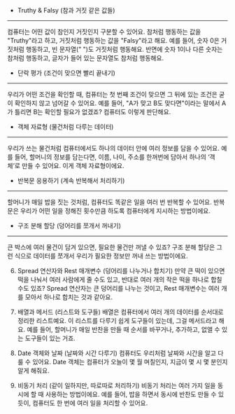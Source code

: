 - Truthy & Falsy (참과 거짓 같은 값들)
---------------------------------------
컴퓨터는 어떤 값이 참인지 거짓인지 구분할 수 있어요. 참처럼 행동하는 값을 "Truthy"라고 하고, 거짓처럼 행동하는 값을 "Falsy"라고 해요. 예를 들어, 숫자 0은 거짓처럼 행동하고, 빈 문자열(" ")도 거짓처럼 행동해요. 반면에 숫자 1이나 다른 숫자는 참처럼 행동하고, 글자가 들어 있는 문자열도 참처럼 행동해요.

- 단락 평가 (조건이 맞으면 빨리 끝내기)
-------------------------------------
우리가 어떤 조건을 확인할 때, 컴퓨터는 첫 번째 조건이 맞으면 그 뒤에 있는 조건은 굳이 확인하지 않고 넘어갈 수 있어요. 예를 들어, "A가 맞고 B도 맞다면"이라는 말에서 A가 틀리면 B는 확인할 필요가 없겠죠? 컴퓨터도 이렇게 판단해요.

- 객체 자료형 (물건처럼 다루는 데이터)
-----------------------------------
우리가 쓰는 물건처럼 컴퓨터에서도 하나의 데이터 안에 여러 정보를 담을 수 있어요. 예를 들어, 할머니의 정보를 담는다면, 이름, 나이, 주소를 한꺼번에 담아서 하나의 ‘객체’로 만들 수 있어요. 이게 객체 자료형이에요.

- 반복문 응용하기 (계속 반복해서 처리하기)
----------------------------------------
할머니가 매일 밥을 짓는 것처럼, 컴퓨터도 똑같은 일을 여러 번 반복할 수 있어요. 반복문은 우리가 어떤 일을 정해진 횟수만큼 하도록 컴퓨터에게 지시하는 방법이에요.

- 구조 분해 할당 (덩어리를 쪼개서 꺼내기)
--------------------------------------
큰 박스에 여러 물건이 담겨 있으면, 필요한 물건만 꺼낼 수 있죠? 구조 분해 할당은 그런 식으로 데이터를 쪼개서 우리가 필요한 정보만 꺼내 쓰는 방법이에요.

6. Spread 연산자와 Rest 매개변수 (덩어리를 나누거나 합치기)
만약 큰 떡이 있으면 떡을 나눠서 여러 사람에게 줄 수도 있고, 반대로 여러 개의 작은 떡을 하나로 합칠 수도 있죠? Spread 연산자는 큰 덩어리를 나누는 것이고, Rest 매개변수는 여러 개를 모아서 하나로 합치는 것과 같아요.

7. 배열과 메서드 (리스트와 도구들)
배열은 컴퓨터에서 여러 개의 데이터를 순서대로 정리한 리스트예요. 이 리스트를 다루기 쉽게 도구들이 있는데, 그걸 메서드라고 해요. 예를 들어, 할머니가 매일 반찬을 만들 때 순서를 바꾸거나, 추가하고, 없앨 수 있는 도구들이 있는 거죠.

8. Date 객체와 날짜 (날짜와 시간 다루기)
컴퓨터도 우리처럼 날짜와 시간을 알고 다룰 수 있어요. Date 객체는 컴퓨터가 오늘이 몇 월 며칠인지, 지금이 몇 시 몇 분인지 알게 해줘요.

9. 비동기 처리 (같이 일하지만, 따로따로 처리하기)
비동기 처리는 여러 가지 일을 동시에 할 때 사용하는 방법이에요. 예를 들어, 밥을 하면서 동시에 반찬도 만들 수 있듯이, 컴퓨터도 한 번에 여러 일을 처리할 수 있어요.
